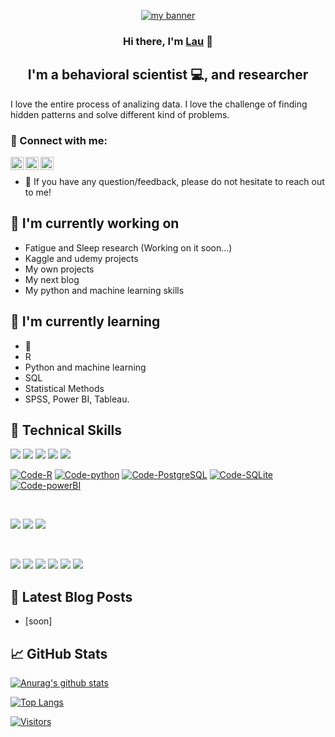 <p align="center">
  <a href="https://www.yushi.dev/" target="_blank" rel="noreferrer"><img src="https://user-images.githubusercontent.com/75753187/123350185-74ce0900-d528-11eb-848d-d92955dbb944.png" alt="my banner"></a>
</p>

<h3 align="center">
Hi there, I'm <a href="https://www.yushi.dev/" target="_blank" rel="noreferrer">Lau</a> 👋
</h3>

<h2 align="center">
I'm a behavioral scientist 💻, and researcher 
</h2> 

I love the entire process of analizing data. I love the challenge of finding hidden patterns and solve different kind of problems.

### 🤝 Connect with me:

<a href="https://www.linkedin.com/in/gusmarlaj"><img align="left" src="https://raw.githubusercontent.com/yushi1007/yushi1007/main/images/linkedin.svg" alt="Yu Shi | LinkedIn" width="21px"/></a>
<a href="https://instagram.com/martinla.se"><img align="left" src="https://raw.githubusercontent.com/yushi1007/yushi1007/main/images/instagram.svg" alt="Yu Shi | Instagram" width="21px"/></a>
<a href="https://medium.com/@natturaminds/"><img align="left" src="https://raw.githubusercontent.com/yushi1007/yushi1007/main/images/medium.svg" alt="Yu Shi | Medium" width="21px"/></a>
</br>

- 💬 If you have any question/feedback, please do not hesitate to reach out to me!

## 🔭 I'm currently working on

- Fatigue and Sleep research (Working on it soon...)
- Kaggle and udemy projects
- My own projects
- My next blog
- My python and machine learning skills

## 🌱 I'm currently learning

- 📱 
- R
- Python and machine learning
- SQL
- Statistical Methods
- SPSS, Power BI, Tableau.

## 💼 Technical Skills

![](https://img.shields.io/badge/Code-R-informational?style=flat&logo=react&color=61DAFB)
![](https://img.shields.io/badge/Code-python-informational?style=flat&logo=HTML5&color=E34F26)
![](https://img.shields.io/badge/Code-PostgreSQL-informational?style=flat&logo=PostgreSQL&color=336791)
![](https://img.shields.io/badge/Code-SQLite-informational?style=flat&logo=SQLite&color=003B57)
![](https://img.shields.io/badge/Code-powerBI-informational?style=flat&logo=HTML5&color=E34F26)

[![Code-R](https://img.shields.io/badge/Code-R-informational?style=flat&logo=r&color=61DAFB)](https://www.r-project.org/)
[![Code-python](https://img.shields.io/badge/Code-Python-informational?style=flat&logo=python&color=E34F26)](https://www.python.org/)
[![Code-PostgreSQL](https://img.shields.io/badge/Code-PostgreSQL-informational?style=flat&logo=postgresql&color=336791)](https://www.postgresql.org/)
[![Code-SQLite](https://img.shields.io/badge/Code-SQLite-informational?style=flat&logo=sqlite&color=003B57)](https://www.sqlite.org/)
[![Code-powerBI](https://img.shields.io/badge/Code-Power_BI-informational?style=flat&logo=powerbi&color=F2C811)](https://powerbi.microsoft.com/)


</br>

![](https://img.shields.io/badge/Style-Bootstrap-informational?style=flat&logo=Bootstrap&color=7952B3)
![](https://img.shields.io/badge/Style-CSS3-informational?style=flat&logo=CSS3&color=1572B6)
![](https://img.shields.io/badge/Style-styled--components-informational?style=flat&logo=styled-components&color=DB7093)


</br>

![](https://img.shields.io/badge/Tools-PowerBI-informational?style=flat&logo=Figma&color=F24E1E)
![](https://img.shields.io/badge/Tools-Figma-informational?style=flat&logo=NPM&color=CB3837)
![](https://img.shields.io/badge/Tools-Tableau-informational?style=flat&logo=Heroku&color=430098)
![](https://img.shields.io/badge/Tools-Qualtrics-informational?style=flat&logo=netlify&color=00C7B7)
![](https://img.shields.io/badge/Tools-Git-informational?style=flat&logo=Git&color=F05032)
![](https://img.shields.io/badge/Tools-GitHub-informational?style=flat&logo=GitHub&color=181717)

## 📝 Latest Blog Posts

- [soon]

## 📈 GitHub Stats 

[![Anurag's github stats](https://github-readme-stats.vercel.app/api?username=yushi1007)](https://github.com/yushi1007)

[![Top Langs](https://github-readme-stats.vercel.app/api/top-langs/?username=yushi1007&layout=compact)](https://github.com/yushi1007)

[![Visitors](https://visitor-badge.glitch.me/badge?page_id=yushi1007.yushi1007)](https://www.yushi.dev/)
